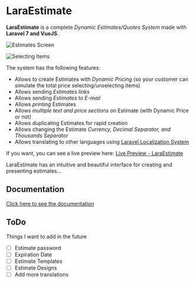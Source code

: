 # LaraEstimate

**LaraEstimate** is a complete *Dynamic Estimates/Quotes System* made with **Laravel 7 and VueJS**. 

![Estimates Screen](https://tiagosilvapereira.github.io/laraestimate-docs/images/estimates.png)

![Selecting Items](https://tiagosilvapereira.github.io/laraestimate-docs/images/selecting-items.gif)

The system has the following features:

- Allows to create Estimates with *Dynamic Pricing* (so your customer can simulate the total price selecting/unselecting items)
- Allows sending *Estimates links*
- Allows sending *Estimates to E-mail*
- Allows *printing* Estimates
- Allows *multiple text and price sections* on Estimate (with Dynamic Price or not)
- Allows duplicating Estimates for rapid creation
- Allows changing the Estimate *Currency, Decimal Separator, and Thousands Separator*
- Allows translating to other languages using [Laravel Localization System](https://laravel.com/docs/7.x/localization)

If you want, you can see a live preview here: [Live Preview - LaraEstimate](https://laraestimate-preview.kingofcode.com.br/)

LaraEstimate has an intuitive and beautiful interface for creating and presenting estimates...

## Documentation

[Click here to see the documentation](https://tiagosilvapereira.github.io/laraestimate-docs/)

## ToDo

Things I want to add in the future

- [ ] Estimate password
- [ ] Expiration Date
- [ ] Estimate Templates
- [ ] Estimate Designs
- [ ] Add more translations

